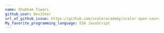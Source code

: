 ```yaml
---
name: Shubham Tiwari
github_user: DevJSter
url_of_github_issue: https://github.com/scaleracademy/scaler-open-source-september-challenge/issues/4
My_favorite_programming_language: ES6 JavaScript 
---
```

